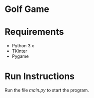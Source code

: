 # Golf Game

# Requirements
- Python 3.x
- TKinter
- Pygame

# Run Instructions
Run the file *main.py* to start the program.
